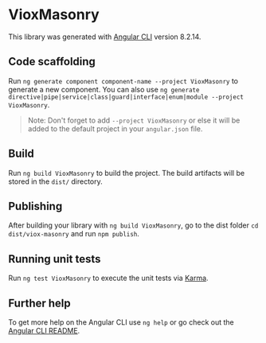 # VioxMasonry

This library was generated with [Angular CLI](https://github.com/angular/angular-cli) version 8.2.14.

## Code scaffolding

Run `ng generate component component-name --project VioxMasonry` to generate a new component. You can also use `ng generate directive|pipe|service|class|guard|interface|enum|module --project VioxMasonry`.
> Note: Don't forget to add `--project VioxMasonry` or else it will be added to the default project in your `angular.json` file. 

## Build

Run `ng build VioxMasonry` to build the project. The build artifacts will be stored in the `dist/` directory.

## Publishing

After building your library with `ng build VioxMasonry`, go to the dist folder `cd dist/viox-masonry` and run `npm publish`.

## Running unit tests

Run `ng test VioxMasonry` to execute the unit tests via [Karma](https://karma-runner.github.io).

## Further help

To get more help on the Angular CLI use `ng help` or go check out the [Angular CLI README](https://github.com/angular/angular-cli/blob/master/README.md).
